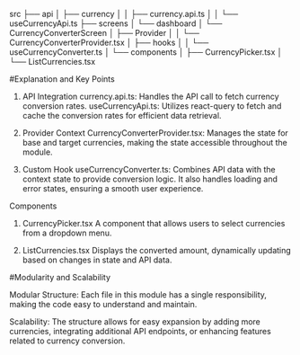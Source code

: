 src
├── api
│ ├── currency
│ │ ├── currency.api.ts
│ │ └── useCurrencyApi.ts
├── screens
│ └── dashboard
│ └── CurrencyConverterScreen
│ ├── Provider
│ │ └── CurrencyConverterProvider.tsx
│ ├── hooks
│ │ └── useCurrencyConverter.ts
│ └── components
│ ├── CurrencyPicker.tsx
│ └── ListCurrencies.tsx

#Explanation and Key Points

1. API Integration
   currency.api.ts: Handles the API call to fetch currency conversion rates.
   useCurrencyApi.ts: Utilizes react-query to fetch and cache the conversion rates for efficient data retrieval.

2. Provider Context
   CurrencyConverterProvider.tsx: Manages the state for base and target currencies, making the state accessible throughout the module.

3. Custom Hook
   useCurrencyConverter.ts: Combines API data with the context state to provide conversion logic. It also handles loading and error states, ensuring a smooth user experience.

Components

1. CurrencyPicker.tsx
   A component that allows users to select currencies from a dropdown menu.

2. ListCurrencies.tsx
   Displays the converted amount, dynamically updating based on changes in state and API data.

#Modularity and Scalability

Modular Structure: Each file in this module has a single responsibility, making the code easy to understand and maintain.

Scalability: The structure allows for easy expansion by adding more currencies, integrating additional API endpoints, or enhancing features related to currency conversion.
